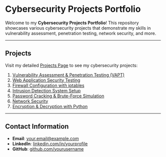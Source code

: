 # Cybersecurity Projects Portfolio

Welcome to my **Cybersecurity Projects Portfolio**! This repository showcases various cybersecurity projects that demonstrate my skills in vulnerability assessment, penetration testing, network security, and more.

---

## Projects

Visit my detailed [Projects Page](https://kaycxsn1.github.io/KayCxSn1/docs/projects.html) to see my cybersecurity projects:

1. [Vulnerability Assessment & Penetration Testing (VAPT)](https://kaycxsn.github.io/KayCxSn1/docs/VAssesmentPTesting.html)
2. [Web Application Security Testing](https://yourusername.github.io/cybersecurity-portfolio/web-security.html)
3. [Firewall Configuration with iptables](https://yourusername.github.io/cybersecurity-portfolio/firewall.html)
4. [Intrusion Detection System Setup](https://kaycxsn.github.io/KayCxSn1/docs/IDS.html)
5. [Password Cracking & Brute-Force Simulation](https://yourusername.github.io/cybersecurity-portfolio/password-cracking.html)
6. [Network Security](https://kaycxsn1.github.io/KayCxSn1/docs/NetworkSecurity.html)
7. [Encryption & Decryption with Python](https://kaycxsn1.github.io/KayCxSn1/docs/EncryptionDecryption.html)

---

## Contact Information

- **Email**: [your.email@example.com](mailto:your.email@example.com)
- **LinkedIn**: [linkedin.com/in/yourprofile](https://linkedin.com/in/yourprofile)
- **GitHub**: [github.com/yourusername](https://github.com/yourusername)




